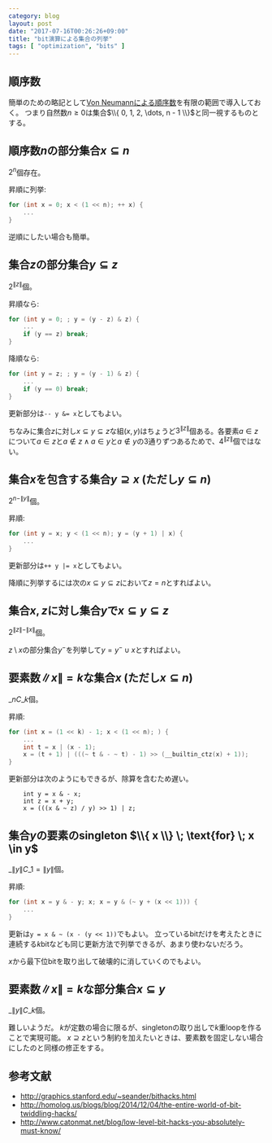 ```yaml
---
category: blog
layout: post
date: "2017-07-16T00:26:26+09:00"
title: "bit演算による集合の列挙"
tags: [ "optimization", "bits" ]
---
```


## 順序数

簡単のための略記として[Von Neumannによる順序数](https://en.wikipedia.org/wiki/Ordinal_number#Von_Neumann_definition_of_ordinals)を有限の範囲で導入しておく。
つまり自然数$n \ge 0$は集合$\\{ 0, 1, 2, \dots, n - 1 \\}$と同一視するものとする。

## 順序数$n$の部分集合$x \subseteq n$

$2^n$個存在。

昇順に列挙:

``` c
for (int x = 0; x < (1 << n); ++ x) {
    ...
}
```

逆順にしたい場合も簡単。

## 集合$z$の部分集合$y \subseteq z$

$2^{\|z\|}$個。

昇順なら:

``` c
for (int y = 0; ; y = (y - z) & z) {
    ...
    if (y == z) break;
}
```

降順なら:

``` c
for (int y = z; ; y = (y - 1) & z) {
    ...
    if (y == 0) break;
}
```

更新部分は`-- y &= x`としてもよい。

ちなみに集合$z$に対し$x \subseteq y \subseteq z$な組$(x, y)$はちょうど$3^{\|z\|}$個ある。各要素$a \in z$について$a \in z$と$a \not\in z \land a \in y$と$a \not\in y$の$3$通りずつあるためで、$4^{\|z\|}$個ではない。

## 集合$x$を包含する集合$y \supseteq x$ (ただし$y \subseteq n$)

$2^{n - \|y\|}$個。

昇順:

``` c
for (int y = x; y < (1 << n); y = (y + 1) | x) {
    ...
}
```

更新部分は`++ y |= x`としてもよい。

降順に列挙するには次の$x \subseteq y \subseteq z$において$z = n$とすればよい。

## 集合$x, z$に対し集合$y$で$x \subseteq y \subseteq z$

$2^{\|z\| - \|x\|}$個。

$z \setminus x$の部分集合$y^{-}$を列挙して$y = y^{-} \cup x$とすればよい。

## 要素数$\|x\| = k$な集合$x$ (ただし$x \subseteq n$)

${}\_nC\_k$個。

昇順:

``` c
for (int x = (1 << k) - 1; x < (1 << n); ) {
    ...
    int t = x | (x - 1);
    x = (t + 1) | (((~ t & - ~ t) - 1) >> (__builtin_ctz(x) + 1));
}
```

更新部分は次のようにもできるが、除算を含むため遅い。

```
    int y = x & - x;
    int z = x + y;
    x = (((x & ~ z) / y) >> 1) | z;
```

## 集合$y$の要素のsingleton $\\{ x \\} \; \text{for} \; x \in y$

${}\_{\|y\|}C\_1 = \|y\|$個。

昇順:

``` c
for (int x = y & - y; x; x = y & (~ y + (x << 1))) {
    ...
}
```

更新は`y = x & ~ (x - (y << 1))`でもよい。
立っているbitだけを考えたときに連続する$k$bitなども同じ更新方法で列挙できるが、あまり使わないだろう。

$x$から最下位bitを取り出して破壊的に消していくのでもよい。

## 要素数$\|x\| = k$な部分集合$x \subseteq y$

${}\_{\|y\|}C\_k$個。

難しいようだ。
$k$が定数の場合に限るが、singletonの取り出しで$k$重loopを作ることで実現可能。
$x \supseteq z$という制約を加えたいときは、要素数を固定しない場合にしたのと同様の修正をする。

## 参考文献

-   <http://graphics.stanford.edu/~seander/bithacks.html>
-   <http://homolog.us/blogs/blog/2014/12/04/the-entire-world-of-bit-twiddling-hacks/>
-   <http://www.catonmat.net/blog/low-level-bit-hacks-you-absolutely-must-know/>
